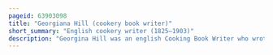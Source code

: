 ```yaml
---
pageid: 63903098
title: "Georgiana Hill (cookery book writer)"
short_summary: "English cookery writer (1825–1903)"
description: "Georgina Hill was an english Cooking Book Writer who wrote at least 21 Books. She was born in Kingsdown, Bristol before moving to Tadley, Hampshire in the 1850s. In 1859 she wrote her first Cookery Book the Gourmet's Guide to rabbit Cooking there. Within a Year she was writing for the Routledge Household Manuals Series of Books, and she produced several Works that specialised on an Ingredient, Type of Food or Method of Cooking. Her Books seem to have sold well and were advertised in India and the us. Her 1862 Work Everybody's pudding Book was republished as a Year of victorian Puddings in 2012."
---
```

